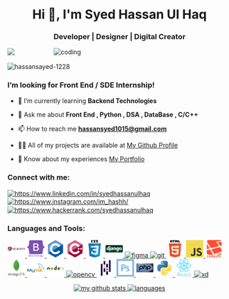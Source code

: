 <!-- ![MasterHead](https://chkskills.com/wp-content/uploads/2020/04/PNC-Animated-Banners.gif) -->
<h1 align="center">Hi 👋, I'm Syed Hassan Ul Haq</h1>
<h3 align="center">Developer | Designer | Digital Creator</h3>
<img align="right" alt="coding" width="400" src="https://cdn.dribbble.com/users/1162077/screenshots/3848914/programmer.gif">
<img src="https://media.giphy.com/media/WUlplcMpOCEmTGBtBW/giphy.gif" width="30">

<p align="left"> <img src="https://komarev.com/ghpvc/?username=hassansayed-1228&label=Profile%20views&color=0e75b6&style=flat" alt="hassansayed-1228" /> </p>

<h3 align="left" > I’m looking for Front End / SDE Internship!</h3>

- 🌱 I’m currently learning **Backend Technologies**

- 💬 Ask me about **Front End , Python , DSA , DataBase , C/C++**

- 📫 How to reach me **hassansyed1015@gmail.com**

- 👨‍💻 All of my projects are available at <a href="https://github.com/IamSHUH/">My Github Profile</a>

- 📄 Know about my experiences <a href="https://bit.ly/34S0TpY">My Portfolio</a>

<h3 align="left">Connect with me:</h3>
<p align="left">
<a href="https://linkedin.com/in/syedhassanulhaq" target="blank"><img align="center" src="https://raw.githubusercontent.com/rahuldkjain/github-profile-readme-generator/master/src/images/icons/Social/linked-in-alt.svg" alt="https://www.linkedin.com/in/syedhassanulhaq" height="30" width="40" /></a>
<a href="https://instagram.com/im_hashh/" target="blank"><img align="center" src="https://raw.githubusercontent.com/rahuldkjain/github-profile-readme-generator/master/src/images/icons/Social/instagram.svg" alt="https://www.instagram.com/im_hashh/" height="30" width="40" /></a>
<a href="https://www.hackerrank.com/syedhassanulhaq" target="blank"><img align="center" src="https://raw.githubusercontent.com/rahuldkjain/github-profile-readme-generator/master/src/images/icons/Social/hackerrank.svg" alt="https://www.hackerrank.com/syedhassanulhaq" height="30" width="40" /></a>
</p>

<h3 align="left">Languages and Tools:</h3>
<p align="left"> <a href="https://angular.io" target="_blank" rel="noreferrer"> <img src="https://raw.githubusercontent.com/devicons/devicon/master/icons/angularjs/angularjs-original-wordmark.svg" alt="angularjs" width="40" height="40"/> </a> <a href="https://getbootstrap.com" target="_blank" rel="noreferrer"> <img src="https://raw.githubusercontent.com/devicons/devicon/master/icons/bootstrap/bootstrap-plain-wordmark.svg" alt="bootstrap" width="40" height="40"/> </a> <a href="https://www.cprogramming.com/" target="_blank" rel="noreferrer"> <img src="https://raw.githubusercontent.com/devicons/devicon/master/icons/c/c-original.svg" alt="c" width="40" height="40"/> </a> <a href="https://www.w3schools.com/cpp/" target="_blank" rel="noreferrer"> <img src="https://raw.githubusercontent.com/devicons/devicon/master/icons/cplusplus/cplusplus-original.svg" alt="cplusplus" width="40" height="40"/> </a> <a href="https://www.w3schools.com/css/" target="_blank" rel="noreferrer"> <img src="https://raw.githubusercontent.com/devicons/devicon/master/icons/css3/css3-original-wordmark.svg" alt="css3" width="40" height="40"/> </a> <a href="https://www.djangoproject.com/" target="_blank" rel="noreferrer"> <img src="https://raw.githubusercontent.com/devicons/devicon/master/icons/django/django-original.svg" alt="django" width="40" height="40"/> </a> <a href="https://www.figma.com/" target="_blank" rel="noreferrer"> <img src="https://www.vectorlogo.zone/logos/figma/figma-icon.svg" alt="figma" width="40" height="40"/> </a> <a href="https://git-scm.com/" target="_blank" rel="noreferrer"> <img src="https://www.vectorlogo.zone/logos/git-scm/git-scm-icon.svg" alt="git" width="40" height="40"/> </a> <a href="https://www.w3.org/html/" target="_blank" rel="noreferrer"> <img src="https://raw.githubusercontent.com/devicons/devicon/master/icons/html5/html5-original-wordmark.svg" alt="html5" width="40" height="40"/> </a> <a href="https://developer.mozilla.org/en-US/docs/Web/JavaScript" target="_blank" rel="noreferrer"> <img src="https://raw.githubusercontent.com/devicons/devicon/master/icons/javascript/javascript-original.svg" alt="javascript" width="40" height="40"/> </a> <a href="https://laravel.com/" target="_blank" rel="noreferrer"> <img src="https://raw.githubusercontent.com/devicons/devicon/master/icons/laravel/laravel-plain-wordmark.svg" alt="laravel" width="40" height="40"/> </a> <a href="https://www.mongodb.com/" target="_blank" rel="noreferrer"> <img src="https://raw.githubusercontent.com/devicons/devicon/master/icons/mongodb/mongodb-original-wordmark.svg" alt="mongodb" width="40" height="40"/> </a> <a href="https://www.mysql.com/" target="_blank" rel="noreferrer"> <img src="https://raw.githubusercontent.com/devicons/devicon/master/icons/mysql/mysql-original-wordmark.svg" alt="mysql" width="40" height="40"/> </a> <a href="https://nodejs.org" target="_blank" rel="noreferrer"> <img src="https://raw.githubusercontent.com/devicons/devicon/master/icons/nodejs/nodejs-original-wordmark.svg" alt="nodejs" width="40" height="40"/> </a> <a href="https://opencv.org/" target="_blank" rel="noreferrer"> <img src="https://www.vectorlogo.zone/logos/opencv/opencv-icon.svg" alt="opencv" width="40" height="40"/> </a> <a href="https://pandas.pydata.org/" target="_blank" rel="noreferrer"> <img src="https://raw.githubusercontent.com/devicons/devicon/2ae2a900d2f041da66e950e4d48052658d850630/icons/pandas/pandas-original.svg" alt="pandas" width="40" height="40"/> </a> <a href="https://www.photoshop.com/en" target="_blank" rel="noreferrer"> <img src="https://raw.githubusercontent.com/devicons/devicon/master/icons/photoshop/photoshop-line.svg" alt="photoshop" width="40" height="40"/> </a> <a href="https://www.php.net" target="_blank" rel="noreferrer"> <img src="https://raw.githubusercontent.com/devicons/devicon/master/icons/php/php-original.svg" alt="php" width="40" height="40"/> </a> <a href="https://www.python.org" target="_blank" rel="noreferrer"> <img src="https://raw.githubusercontent.com/devicons/devicon/master/icons/python/python-original.svg" alt="python" width="40" height="40"/> </a> <a href="https://reactjs.org/" target="_blank" rel="noreferrer"> <img src="https://raw.githubusercontent.com/devicons/devicon/master/icons/react/react-original-wordmark.svg" alt="react" width="40" height="40"/> </a> <a href="https://www.adobe.com/products/xd.html" target="_blank" rel="noreferrer"> <img src="https://cdn.worldvectorlogo.com/logos/adobe-xd.svg" alt="xd" width="40" height="40"/> </a> </p>

<!-- <p><img align="left" src="https://github-readme-stats.vercel.app/api/top-langs?username=IamSHUH&show_icons=true&locale=en&layout=compact" alt="hassansayed-1228" /></p>

<p>&nbsp;<img align="center" src="https://github-readme-stats.vercel.app/api?username=IamSHUH&show_icons=true&locale=en" alt="hassansayed-1228" /></p> -->

<a align="center" href="">
<p align="center">
<img src="https://github-readme-stats.vercel.app/api?username=IamSHUH&show_icons=true&theme=tokyonight&count_private=true" alt="my github stats" width="420"/>&nbsp;<img src="https://github-readme-stats.vercel.app/api/top-langs/?username=IamSHUH&langs_count=4&layout=compact&theme=tokyonight&count_private=true&hide=Jupyter%20Notebook,HTML" alt="languages" height="165">
</p>
</a>
